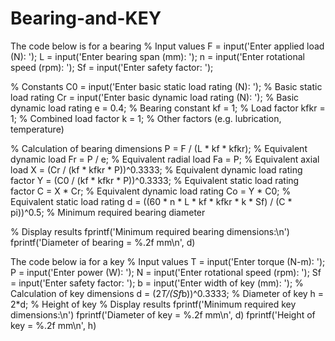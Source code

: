 # Bearing-and-KEY
The code below is for a bearing
% Input values
F = input('Enter applied load (N): ');
L = input('Enter bearing span (mm): ');
n = input('Enter rotational speed (rpm): ');
Sf = input('Enter safety factor: ');

% Constants
C0 = input('Enter basic static load rating (N): '); % Basic static load rating
Cr = input('Enter basic dynamic load rating (N): '); % Basic dynamic load rating
e = 0.4; % Bearing constant
kf = 1; % Load factor
kfkr = 1; % Combined load factor
k = 1; % Other factors (e.g. lubrication, temperature)

% Calculation of bearing dimensions
P = F / (L * kf * kfkr); % Equivalent dynamic load
Fr = P / e; % Equivalent radial load
Fa = P; % Equivalent axial load
X = (Cr / (kf * kfkr * P))^0.3333; % Equivalent dynamic load rating factor
Y = (C0 / (kf * kfkr * P))^0.3333; % Equivalent static load rating factor
C = X * Cr; % Equivalent dynamic load rating
Co = Y * C0; % Equivalent static load rating
d = ((60 * n * L * kf * kfkr * k * Sf) / (C * pi))^0.5; % Minimum required bearing diameter

% Display results
fprintf('Minimum required bearing dimensions:\n')
fprintf('Diameter of bearing = %.2f mm\n', d)

The code below ia for a key
% Input values
T = input('Enter torque (N-m): ');
P = input('Enter power (W): ');
N = input('Enter rotational speed (rpm): ');
Sf = input('Enter safety factor: ');
b = input('Enter width of key (mm): ');
% Calculation of key dimensions
d = (2*T/(Sf*b))^0.3333; % Diameter of key
h = 2*d; % Height of key
% Display results
fprintf('Minimum required key dimensions:\n')
fprintf('Diameter of key = %.2f mm\n', d)
fprintf('Height of key = %.2f mm\n', h)
